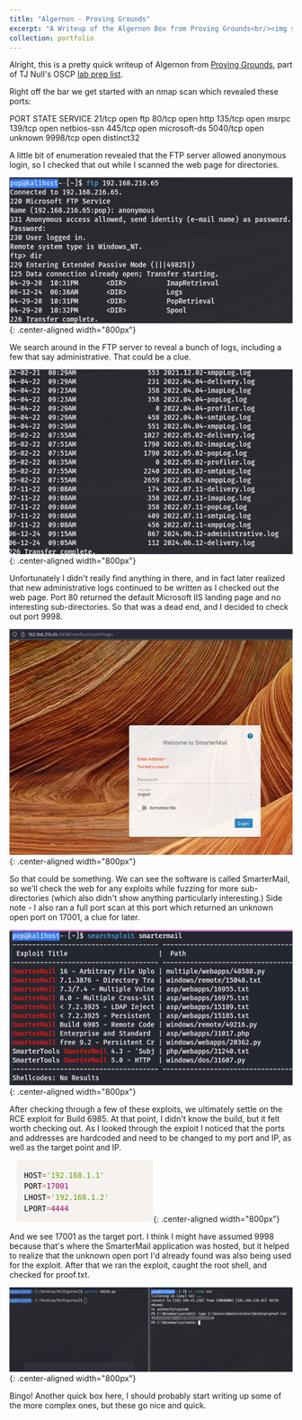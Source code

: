 ```yaml
---
title: "Algernon - Proving Grounds"
excerpt: "A Writeup of the Algernon Box from Proving Grounds<br/><img src='/assets/images/Algernon/Logs.png'>"
collection: portfolio
---
```


Alright, this is a pretty quick writeup of Algernon from [Proving Grounds](https://www.offsec.com/labs/), part of TJ Null's OSCP [lab prep list](https://docs.google.com/spreadsheets/u/1/d/1dwSMIAPIam0PuRBkCiDI88pU3yzrqqHkDtBngUHNCw8/htmlview#). 

Right off the bar we get started with an nmap scan which revealed these ports:

PORT      STATE SERVICE
21/tcp    open  ftp
80/tcp    open  http
135/tcp   open  msrpc
139/tcp   open  netbios-ssn
445/tcp   open  microsoft-ds
5040/tcp  open  unknown
9998/tcp  open  distinct32

A little bit of enumeration revealed that the FTP server allowed anonymous login, so I checked that out while I scanned the web page for directories. 

![Algernon FTP](/assets/images/Algernon/ftp_connected.png){: .center-aligned width="800px"}

We search around in the FTP server to reveal a bunch of logs, including a few that say administrative. That could be a clue.

![Algernon Logs](/assets/images/Algernon/Logs.png){: .center-aligned width="800px"}

Unfortunately I didn't really find anything in there, and in fact later realized that new administrative logs continued to be written as I checked out the web page. Port 80 returned the default Microsoft IIS landing page and no interesting sub-directories. So that was a dead end, and I decided to check out port 9998. 

![Algernon SmarterMail](/assets/images/Algernon/SmarterMail.png){: .center-aligned width="800px"}

So that could be something. We can see the software is called SmarterMail, so we'll check the web for any exploits while fuzzing for more sub-directories (which also didn't show anything particularly interesting.) Side note - I also ran a full port scan at this port which returned an unknown open port on 17001, a clue for later. 

![Algernon Exploits](/assets/images/Algernon/smartermail_exploits.png){: .center-aligned width="800px"}

After checking through a few of these exploits, we ultimately settle on the RCE exploit for Build 6985. At that point, I didn't know the build, but it felt worth checking out. As I looked through the exploit I noticed that the ports and addresses are hardcoded and need to be changed to my port and IP, as well as the target point and IP. 

![Algernon Ports and IPs](/assets/images/Algernon/change_this.png){: .center-aligned width="800px"}

And we see 17001 as the target port. I think I might have assumed 9998 because that's where the SmarterMail application was hosted, but it helped to realize that the unknown open port I'd already found was also being used for the exploit. After that we ran the exploit, caught the root shell, and checked for proof.txt. 

![Algernon Root](/assets/images/Algernon/caught_root_shell.png){: .center-aligned width="800px"}

Bingo! Another quick box here, I should probably start writing up some of the more complex ones, but these go nice and quick. 
